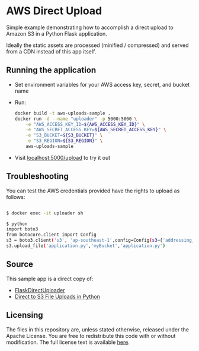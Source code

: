 # AWS Direct Upload

Simple example demonstrating how to accomplish a direct upload to Amazon S3 in a Python Flask application.

Ideally the static assets are processed (minified / compressed) and served from a CDN instead of this app itself.

## Running the application

* Set environment variables for your AWS access key, secret, and bucket name
* Run:

    ```bash
    docker build -t aws-uploads-sample .
    docker run -d --name "uploader" -p 5000:5000 \
        -e "AWS_ACCESS_KEY_ID=${AWS_ACCESS_KEY_ID}" \
        -e "AWS_SECRET_ACCESS_KEY=${AWS_SECRET_ACCESS_KEY}" \
        -e "S3_BUCKET=${S3_BUCKET}" \
        -e "S3_REGION=${S3_REGION}" \
        aws-uploads-sample
    ```

* Visit [localhost:5000/upload](http://localhost:5000/upload) to try it out

## Troubleshooting

You can test the AWS credentials provided have the rights to upload as follows:

```bash

$ docker exec -it uploader sh

$ python
import boto3
from botocore.client import Config
s3 = boto3.client('s3', 'ap-southeast-1',config=Config(s3={'addressing_style':'path'}))
s3.upload_file('application.py','myBucket','application.py')
```

## Source

This sample app is a direct copy of:

- [FlaskDirectUploader](https://github.com/flyingsparx/FlaskDirectUploader)
- [Direct to S3 File Uploads in Python](https://devcenter.heroku.com/articles/s3-upload-python)

## Licensing

The files in this repository are, unless stated otherwise, released under the Apache License. You are free to redistribute this code with or without modification. The full license text is available [here](http://www.apache.org/licenses/LICENSE-2.0).

